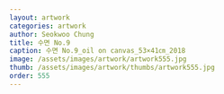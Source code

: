 ```yaml
---
layout: artwork 
categories: artwork 
author: Seokwoo Chung 
title: 수면 No.9 
caption: 수면 No.9_oil on canvas_53×41㎝_2018 
image: /assets/images/artwork/artwork555.jpg 
thumb: /assets/images/artwork/thumbs/artwork555.jpg 
order: 555 
---
```

